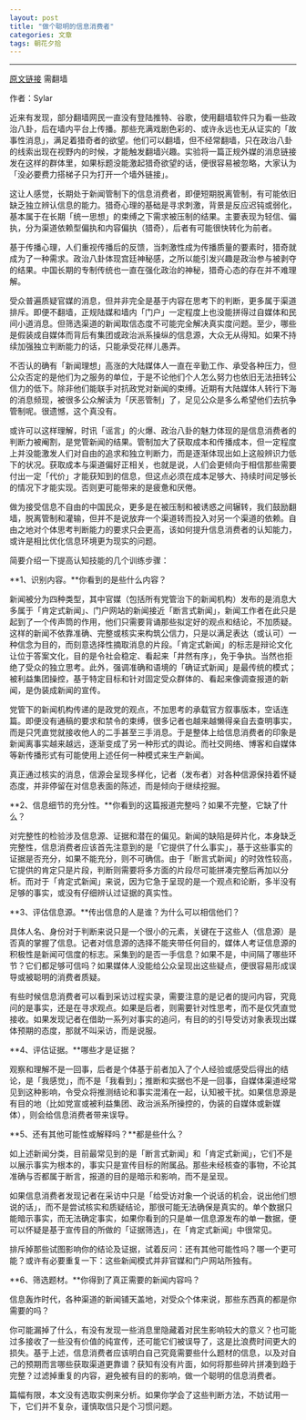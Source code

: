 ```yaml
---
layout: post
title: "做个聪明的信息消费者"
categories: 文章
tags: 朝花夕拾
---
```



---

[原文链接](https://iyouport.com/archives/45954) 需翻墙

作者：Sylar

近来有发现，部分翻墙网民一直没有登陆推特、谷歌，使用翻墙软件只为看一些政治八卦，后在墙内平台上传播。那些充满戏剧色彩的、或许永远也无从证实的「故事性消息」，满足着猎奇者的欲望。他们可以翻墙，但不经常翻墙，只在政治八卦的线索出现在视野内的时候，才能触发翻墙兴趣。实验将一篇正规外媒的消息链接发在这样的群体里，如果标题没能激起猎奇欲望的话，便很容易被忽略，大家认为「没必要费力搭梯子只为打开一个墙外链接」。

这让人感觉，长期处于新闻管制下的信息消费者，即便短期脱离管制，有可能依旧缺乏独立辨认信息的能力。猎奇心理的基础是寻求刺激，背景是反应迟钝或弱化，基本属于在长期「统一思想」的束缚之下需求被压制的结果。主要表现为轻信、偏执，分为渠道依赖型偏执和内容偏执（猎奇），后者有可能很快转化为前者。

基于传播心理，人们重视传播后的反馈，当刺激性成为传播质量的要素时，猎奇就成为了一种需求。政治八卦体现宫廷神秘感，之所以能引发兴趣是政治参与被剥夺的结果。中国长期的专制传统也一直在强化政治的神秘，猎奇心态的存在并不难理解。

受众普遍质疑官媒的消息，但并非完全是基于内容在思考下的判断，更多属于渠道排斥。即便不翻墙，正规陆媒和墙内「门户」一定程度上也没能拼得过自媒体和民间小道消息。但筛选渠道的新闻取信态度不可能完全解决真实度问题。至少，哪些是假装成自媒体而背后有集团或政治派系操纵的信息源，大众无从得知。如果不持续加强独立判断能力的话，只能承受花样儿愚弄。

不否认的确有「新闻理想」高涨的大陆媒体人一直在辛勤工作、承受各种压力，但公众否定的是他们为之服务的单位，于是不论他们个人怎么努力也依旧无法扭转公信力的低下。除非他们能联手对抗政党对新闻的束缚。近期有大陆媒体人转行下海的消息频现，被很多公众解读为「厌恶管制」了，足见公众是多么希望他们去抗争管制呢。很遗憾，这个真没有。

或许可以这样理解，时讯「谣言」的火爆、政治八卦的魅力体现的是信息消费者的判断力被阉割，是党管新闻的结果。管制加大了获取成本和传播成本，但一定程度上并没能激发人们对自由的追求和独立判断力，而是逐渐体现出如上这般辨识力低下的状况。获取成本与渠道偏好正相关，也就是说，人们会更倾向于相信那些需要付出一定「代价」才能获知到的信息，但这点必须在成本足够大、持续时间足够长的情况下才能实现。否则更可能带来的是疲惫和厌倦。

做为接受信息不自由的中国民众，更多是在被压制和被诱惑之间辗转，我们鼓励翻墙，脱离管制和灌输，但并不是说放弃一个渠道转而投入对另一个渠道的依赖。自由之地对个体思考判断能力的要求只会更高，该如何提升信息消费者的认知能力，或许是相比优化信息环境更为现实的问题。

简要介绍一下提高认知技能的几个训练步骤：

**1、识别内容。**你看到的是些什么内容？

新闻被分为四种类型，其中官媒（包括所有党管治下的新闻机构）发布的是消息大多属于「肯定式新闻」、门户网站的新闻接近「断言式新闻」，新闻工作者在此只是起到了一个传声筒的作用，他们只需要背诵那些拟定好的观点和结论，不加质疑。这样的新闻不依靠准确、完整或核实来构筑公信力，只是以满足表达（或认可）一种信念为目的，而刻意选择性摘取消息的片段。「肯定式新闻」的标志是辩论文化让位于答案文化，目的是令社会稳定、看起来「井然有序」，免于争执。当然也拒绝了受众的独立思考。此外，强调准确和语境的「确证式新闻」是最传统的模式；被利益集团操控，基于特定目标和针对固定受众群体的、看起来像调查报道的新闻，是伪装成新闻的宣传。

党管下的新闻机构传递的是政党的观点，不加思考的承载官方叙事版本，空话连篇。即便没有通稿的要求和禁令的束缚，很多记者也越来越懒得亲自去查明事实，而是只凭直觉就接收他人的二手甚至三手消息。于是整体上给信息消费者的印象是新闻离事实越来越远，逐渐变成了另一种形式的舆论。而社交网络、博客和自媒体等新传播形式有可能使用上述任何一种模式来生产新闻。

真正通过核实的消息，信源会呈现多样化，记者（发布者）对各种信源保持着怀疑态度，并非停留在对信息表面的陈述，而是倾向于继续挖掘。

**2、信息细节的充分性。**你看到的这篇报道完整吗？如果不完整，它缺了什么？

对完整性的检验涉及信息源、证据和潜在的偏见。新闻的缺陷是碎片化，本身缺乏完整性，信息消费者应该首先注意到的是「它提供了什么事实」，基于这些事实的证据是否充分，如果不能充分，则不可确信。由于「断言式新闻」的时效性较高，它提供的肯定只是片段，判断则需要将多方面的片段尽可能拼凑完整后再加以分析。而对于「肯定式新闻」来说，因为它急于呈现的是一个观点和论断，多半没有足够的事实，或没有仔细辨认过证据的真实性。

**3、评估信息源。**传出信息的人是谁？为什么可以相信他们？

具体人名、身份对于判断来说只是一个很小的元素，关键在于这些人（信息源）是否真的掌握了信息。记者对信息源的选择不能夹带任何目的，媒体人考证信息源的积极性是新闻可信度的标志。采集到的是否一手信息？如果不是，中间隔了哪些环节？它们都足够可信吗？如果媒体人没能给公众呈现出这些疑点，便很容易形成误导或被聪明的消费者质疑。

有些时候信息消费者可以看到采访过程实录，需要注意的是记者的提问内容，究竟问的是事实，还是在寻求观点。如果是后者，则需要针对性思考，而不是仅凭直觉接收。如果发现记者在借助一系列对事实的追问，有目的的引导受访对象表现出媒体预期的态度，那就不叫采访，而是说服。

**4、评估证据。**哪些才是证据？

观察和理解不是一回事，后者是个体基于前者加入了个人经验或感受后得出的结论，是「我感觉」，而不是「我看到」；推断和实据也不是一回事，自媒体渠道经常见到这种影响，令受众将推测结论和事实混淆在一起，认知被干扰。如果信息源是有目的地（比如党宣或被利益集团、政治派系所操控的，伪装的自媒体或新媒体），则会给信息消费者带来误导。

**5、还有其他可能性或解释吗？**都是些什么？

如上述新闻分类，目前最常见到的是「断言式新闻」和「肯定式新闻」，它们不是以展示事实为根本的，事实只是宣传目标的附属品。那些未经核查的事物，不论其准确与否都属于断言，报道的目的是暗示和影响，而不是呈现。

如果信息消费者发现记者在采访中只是「给受访对象一个说话的机会，说出他们想说的话」，而不是尝试核实和质疑结论，那很可能无法确保是真实的。单个数据只能暗示事实，而无法确定事实，如果你看到的只是单一信息源发布的单一数据，便可以怀疑是基于宣传目的所做的「证据筛选」，在「肯定式新闻」中很常见。

排斥掉那些试图影响你的结论及证据，试着反问：还有其他可能性吗？哪一个更可能？或许有必要重复一下：这些新闻模式并非官媒和门户网站所独有。

**6、筛选题材。**你得到了真正需要的新闻内容吗？

信息轰炸时代，各种渠道的新闻铺天盖地，对受众个体来说，那些东西真的都是你需要的吗？

你可能漏掉了什么，有没有发现一些消息里隐藏着对民生影响较大的意义？也可能过多接收了一些没有价值的纯宣传，还可能它们被误导了，这是比浪费时间更大的损失。基于上述，信息消费者应该明白自己究竟需要些什么题材的信息，以及对自己的预期而言哪些获取渠道更靠谱？获知有没有片面，如何将那些碎片拼凑到趋于完整？过滤掉重复的内容，避免被有目的的影响，做一个聪明的信息消费者。

篇幅有限，本文没有选取实例来分析。如果你学会了这些判断方法，不妨试用一下，它们并不复杂，谨慎取信只是个习惯问题。